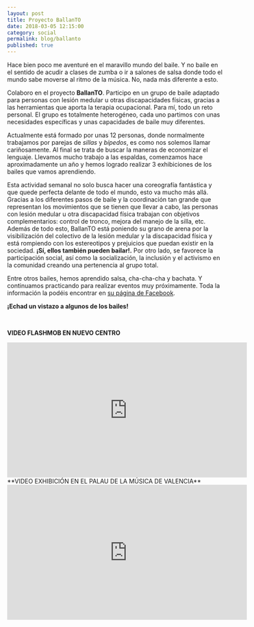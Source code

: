 ```yaml
---
layout: post
title: Proyecto BallanTO
date: 2018-03-05 12:15:00
category: social
permalink: blog/ballanto
published: true
---
```


Hace bien poco me aventuré en el maravillo mundo del baile. Y no baile en el sentido de acudir a clases de zumba o ir a salones de salsa donde todo el mundo sabe moverse al ritmo de la música. No, nada más diferente a esto.

Colaboro en el proyecto **BallanTO**. Participo en un grupo de baile adaptado para personas con lesión medular u otras discapacidades físicas, gracias a las herramientas que aporta la terapia ocupacional.
Para mí, todo un reto personal. El grupo es totalmente heterogéneo, cada uno partimos con unas necesidades específicas y unas capacidades de baile muy diferentes. 

Actualmente está formado por unas 12 personas, donde normalmente trabajamos por parejas de *sillas* y *bípedos*, es como nos solemos llamar cariñosamente. Al final se trata de buscar la maneras de economizar el lenguaje.
Llevamos mucho trabajo a las espaldas, comenzamos hace aproximadamente un año y hemos logrado realizar 3 exhibiciones de los bailes que vamos aprendiendo.

Esta actividad semanal no solo busca hacer una coreografía fantástica y que quede perfecta delante de todo el mundo, esto va mucho más allá.
Gracias a los diferentes pasos de baile y la coordinación tan grande que representan los movimientos que se tienen que llevar a cabo, las personas con lesión medular u otra discapacidad física trabajan con objetivos complementarios: control de tronco, mejora del manejo de la silla, etc.
Además de todo esto, BallanTO está poniendo su grano de arena por la visibilización del colectivo de la lesión medular y la discapacidad física y está rompiendo con los estereotipos y prejuicios que puedan existir en la sociedad. **¡Sí, ellos también pueden bailar!.** 
Por otro lado, se favorece la participación social, así como la socialización, la inclusión y el activismo en la comunidad creando una pertenencia al grupo total. 

Entre otros bailes, hemos aprendido salsa, cha-cha-cha y bachata. Y continuamos practicando para realizar eventos muy próximamente.
Toda la información la podéis encontrar en [su página de Facebook](https://www.facebook.com/ballanto/).

**¡Echad un vistazo a algunos de los bailes!**

<br>

**VIDEO FLASHMOB EN NUEVO CENTRO**
<iframe width="560" height="315" src="https://www.youtube.com/embed/HocobNW43Fk" frameborder="0" allow="autoplay; encrypted-media" allowfullscreen></iframe>

<br>
**VIDEO EXHIBICIÓN EN EL PALAU DE LA MÚSICA DE VALENCIA**
<iframe width="560" height="315" src="https://www.youtube.com/embed/bjmx_5zFy-4" frameborder="0" allow="autoplay; encrypted-media" allowfullscreen></iframe>





